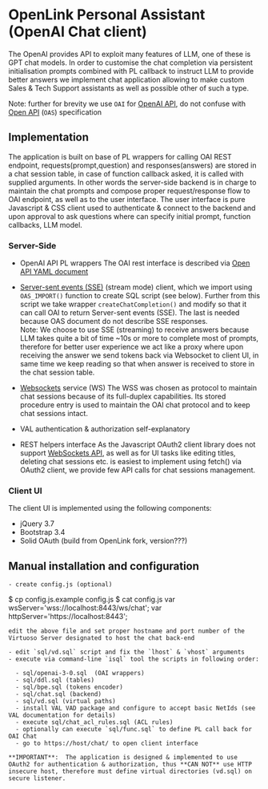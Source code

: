 # OpenLink Personal Assistant (OpenAI Chat client)


The OpenAI provides API to exploit many features of LLM, one of these is GPT chat models. In order to customise the chat completion via persistent initialisation prompts combined with PL callback to instruct LLM to provide better answers we implement chat application allowing to make custom Sales & Tech Support  assistants as well as possible other of such a type.  

Note: further for brevity we use `OAI` for [OpenAI API](https://platform.openai.com/docs/api-reference), do not confuse with [Open API](https://spec.openapis.org/oas/latest.html) (`OAS`) specification

## Implementation

The application is built on base of PL wrappers for calling OAI REST endpoint, requests(prompt,question) and responses(answers) are stored in a chat session table, in case of function callback asked, it is called with supplied arguments. In other words the server-side backend is in charge to maintain the chat prompts and compose proper request/response flow to OAI endpoint, as well as to the user interface. 
The user interface is pure Javascript & CSS client used to authenticate & connect to the backend and upon approval to ask questions where can specify initial prompt, function callbacks, LLM model.

###  Server-Side

  - OpenAI API PL wrappers
     The OAI rest interface is described via [Open API YAML document](https://raw.githubusercontent.com/openai/openai-openapi/master/openapi.yaml) 
 - [Server-sent events (SSE)](https://developer.mozilla.org/en-US/docs/Web/API/Server-sent_events) (stream mode) client, which we import using `OAS_IMPORT()` function to create SQL script (see below). Further from this script we take wrapper `createChatCompletion()` and modify so that it can call OAI to return Server-sent events (SSE). The last is needed because OAS document do not describe SSE responses.  
  Note: We choose to use SSE (streaming) to receive answers because LLM takes quite a bit of time ~10s or more to complete most of prompts, therefore for better user experience we act like a proxy where upon receiving the answer we send tokens back via Websocket to client UI, in same time we keep reading so that when answer is received to store in the chat session table.
 
  - [Websockets](https://datatracker.ietf.org/doc/html/rfc6455) service (WS)
    The WSS was chosen as protocol to maintain chat sessions because of its full-duplex capabilities. Its stored procedure entry is used to maintain the OAI chat protocol and to keep chat sessions intact. 

  - VAL authentication & authorization 
   self-explanatory

  - REST helpers interface
   As the Javascript OAuth2 client library does not support  [WebSockets API](https://developer.mozilla.org/en-US/docs/Web/API/WebSockets_API), as well as for UI tasks like editing titles, deleting chat sessions etc. is easiest to implement using fetch() via OAuth2 client, we provide few API calls for chat sessions management.
 
### Client UI 

  The client UI is implemented using the following components:

  - jQuery 3.7
  - Bootstrap 3.4 
  - Solid OAuth (build from OpenLink fork, version???)

## Manual installation and configuration

   ```
  - create config.js (optional)
   ```
   $ cp config.js.example config.js
   $ cat config.js
   var wsServer='wss://localhost:8443/ws/chat';
   var httpServer='https://localhost:8443';
   ```
   edit the above file and set proper hostname and port number of the Virtuoso Server designated to host the chat back-end

   - edit `sql/vd.sql` script and fix the `lhost` & `vhost` arguments
   - execute via command-line `isql` tool the scripts in following order:

     - sql/openai-3-0.sql  (OAI wrappers)
     - sql/ddl.sql (tables)
     - sql/bpe.sql (tokens encoder)
     - sql/chat.sql (backend)
     - sql/vd.sql (virtual paths)
     - install VAL VAD package and configure to accept basic NetIds (see VAL documentation for details)
     - execute sql/chat_acl_rules.sql (ACL rules)
     - optionally can execute `sql/func.sql` to define PL call back for OAI Chat
     - go to https://host/chat/ to open client interface
   
   **IMPORTANT**:  The application is designed & implemented to use OAuth2 for authentication & authorization, thus **CAN NOT** use HTTP insecure host, therefore must define virtual directories (vd.sql) on secure listener.

